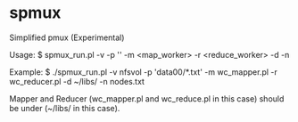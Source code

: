 spmux
=====

Simplified pmux (Experimental)

Usage:
$ spmux_run.pl -v <volume name> -p '<filepath pattern>' -m <map_worker> -r <reduce_worker> -d <libdir> -n <nodelist file>

Example:
$ ./spmux_run.pl -v nfsvol -p 'data00/*.txt' -m wc_mapper.pl -r wc_reducer.pl -d ~/libs/ -n nodes.txt 

Mapper and Reducer (wc_mapper.pl and wc_reduce.pl in this case) should be under <libdir> (~/libs/ in this case).
